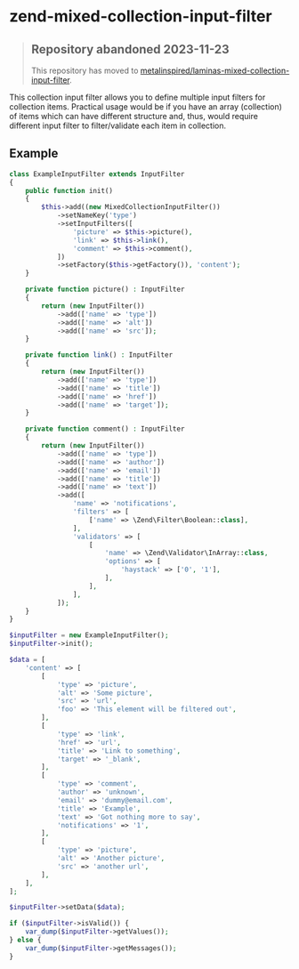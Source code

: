 # zend-mixed-collection-input-filter

> ## Repository abandoned 2023-11-23
>
> This repository has moved to [metalinspired/laminas-mixed-collection-input-filter](https://github.com/metalinspired/laminas-mixed-collection-input-filter).

This collection input filter allows you to define multiple input filters for collection items.
Practical usage would be if you have an array (collection) of items which can have different structure and, thus, would require different input filter to filter/validate each item in collection.

## Example
```php
class ExampleInputFilter extends InputFilter
{
    public function init()
    {
        $this->add((new MixedCollectionInputFilter())
            ->setNameKey('type')
            ->setInputFilters([
                'picture' => $this->picture(),
                'link' => $this->link(),
                'comment' => $this->comment(),
            ])
            ->setFactory($this->getFactory()), 'content');
    }

    private function picture() : InputFilter
    {
        return (new InputFilter())
            ->add(['name' => 'type'])
            ->add(['name' => 'alt'])
            ->add(['name' => 'src']);
    }

    private function link() : InputFilter
    {
        return (new InputFilter())
            ->add(['name' => 'type'])
            ->add(['name' => 'title'])
            ->add(['name' => 'href'])
            ->add(['name' => 'target']);
    }

    private function comment() : InputFilter
    {
        return (new InputFilter())
            ->add(['name' => 'type'])
            ->add(['name' => 'author'])
            ->add(['name' => 'email'])
            ->add(['name' => 'title'])
            ->add(['name' => 'text'])
            ->add([
                'name' => 'notifications',
                'filters' => [
                    ['name' => \Zend\Filter\Boolean::class],
                ],
                'validators' => [
                    [
                        'name' => \Zend\Validator\InArray::class,
                        'options' => [
                            'haystack' => ['0', '1'],
                        ],
                    ],
                ],
            ]);
    }
}

$inputFilter = new ExampleInputFilter();
$inputFilter->init();

$data = [
    'content' => [
        [
            'type' => 'picture',
            'alt' => 'Some picture',
            'src' => 'url',
            'foo' => 'This element will be filtered out',
        ],
        [
            'type' => 'link',
            'href' => 'url',
            'title' => 'Link to something',
            'target' => '_blank',
        ],
        [
            'type' => 'comment',
            'author' => 'unknown',
            'email' => 'dummy@email.com',
            'title' => 'Example',
            'text' => 'Got nothing more to say',
            'notifications' => '1',
        ],
        [
            'type' => 'picture',
            'alt' => 'Another picture',
            'src' => 'another url',
        ],
    ],
];

$inputFilter->setData($data);

if ($inputFilter->isValid()) {
    var_dump($inputFilter->getValues());
} else {
    var_dump($inputFilter->getMessages());
}
```
